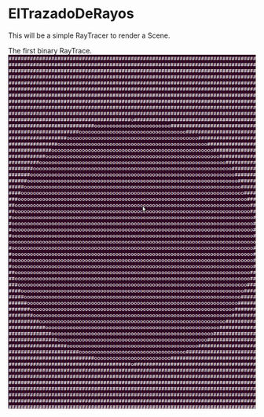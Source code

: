 ElTrazadoDeRayos
================

This will be a simple RayTracer to render a Scene.

The first binary RayTrace.
![alt text](https://github.com/CantTouchDis/ElTrazadoDeRayos/raw/master/images/BinaryTrace.png "First Trace")
